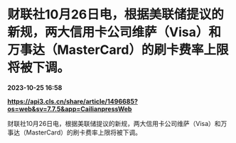 # 财联社10月26日电，根据美联储提议的新规，两大信用卡公司维萨（Visa）和万事达（MasterCard）的刷卡费率上限将被下调。

**2023-10-25 16:58**

**https://api3.cls.cn/share/article/1496685?os=web&sv=7.7.5&app=CailianpressWeb**

财联社10月26日电，根据美联储提议的新规，两大信用卡公司维萨（Visa）和万事达（MasterCard）的刷卡费率上限将被下调。